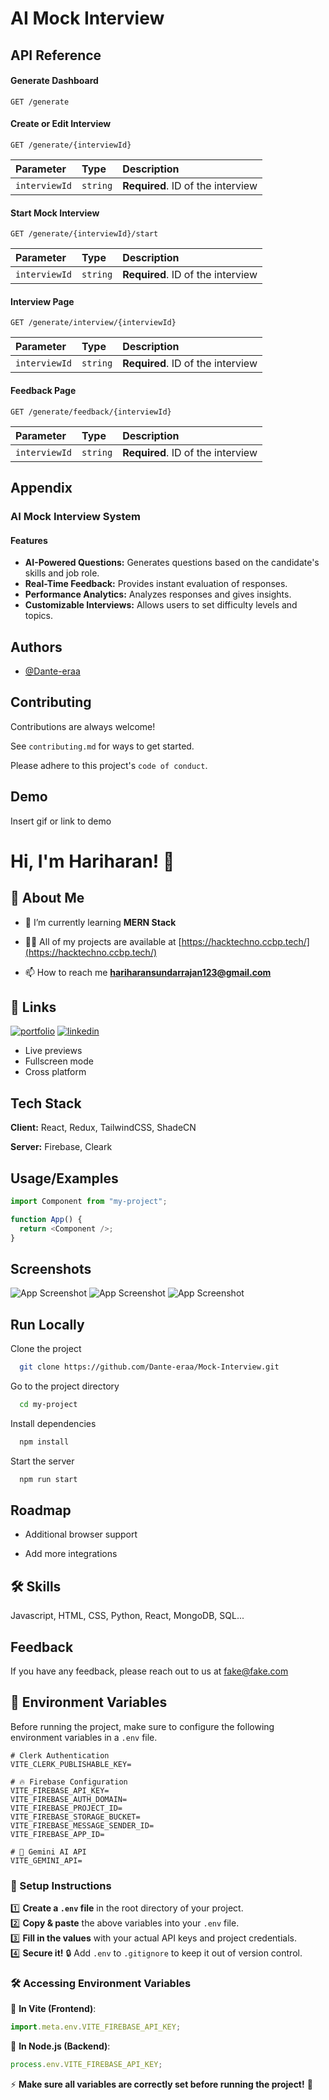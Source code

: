 # AI Mock Interview

## API Reference

#### Generate Dashboard

```http
GET /generate
```

#### Create or Edit Interview

```http
GET /generate/{interviewId}
```

| Parameter     | Type     | Description                       |
| :------------ | :------- | :-------------------------------- |
| `interviewId` | `string` | **Required**. ID of the interview |

#### Start Mock Interview

```http
GET /generate/{interviewId}/start
```

| Parameter     | Type     | Description                       |
| :------------ | :------- | :-------------------------------- |
| `interviewId` | `string` | **Required**. ID of the interview |

#### Interview Page

```http
GET /generate/interview/{interviewId}
```

| Parameter     | Type     | Description                       |
| :------------ | :------- | :-------------------------------- |
| `interviewId` | `string` | **Required**. ID of the interview |

#### Feedback Page

```http
GET /generate/feedback/{interviewId}
```

| Parameter     | Type     | Description                       |
| :------------ | :------- | :-------------------------------- |
| `interviewId` | `string` | **Required**. ID of the interview |

## Appendix

### AI Mock Interview System

#### Features

- **AI-Powered Questions:** Generates questions based on the candidate's skills and job role.
- **Real-Time Feedback:** Provides instant evaluation of responses.
- **Performance Analytics:** Analyzes responses and gives insights.
- **Customizable Interviews:** Allows users to set difficulty levels and topics.

## Authors

- [@Dante-eraa](https://github.com/Dante-eraa)

## Contributing

Contributions are always welcome!

See `contributing.md` for ways to get started.

Please adhere to this project's `code of conduct`.

## Demo

Insert gif or link to demo

# Hi, I'm Hariharan! 👋

## 🚀 About Me

- 🌱 I’m currently learning **MERN Stack**

- 👨‍💻 All of my projects are available at [https://hacktechno.ccbp.tech/](https://hacktechno.ccbp.tech/)

- 📫 How to reach me **hariharansundarrajan123@gmail.com**

## 🔗 Links

[![portfolio](https://img.shields.io/badge/my_portfolio-000?style=for-the-badge&logo=ko-fi&logoColor=white)](https://hacktechno.ccbp.tech/)
[![linkedin](https://img.shields.io/badge/linkedin-0A66C2?style=for-the-badge&logo=linkedin&logoColor=white)](https://linkedin.com/in/hacktechno)

- Live previews
- Fullscreen mode
- Cross platform

## Tech Stack

**Client:** React, Redux, TailwindCSS, ShadeCN

**Server:** Firebase, Cleark

## Usage/Examples

```javascript
import Component from "my-project";

function App() {
  return <Component />;
}
```

## Screenshots

![App Screenshot](./src/assets/img/screenshot/screenshot-lg.png)
![App Screenshot](./src/assets/img/screenshot/screenshot-md.png)
![App Screenshot](./src/assets/img/screenshot/screenshot-sm.png)

## Run Locally

Clone the project

```bash
  git clone https://github.com/Dante-eraa/Mock-Interview.git
```

Go to the project directory

```bash
  cd my-project
```

Install dependencies

```bash
  npm install
```

Start the server

```bash
  npm run start
```

## Roadmap

- Additional browser support

- Add more integrations

## 🛠 Skills

Javascript, HTML, CSS, Python, React, MongoDB, SQL...

## Feedback

If you have any feedback, please reach out to us at fake@fake.com

## 🔐 Environment Variables

Before running the project, make sure to configure the following environment variables in a `.env` file.

```plaintext
# Clerk Authentication
VITE_CLERK_PUBLISHABLE_KEY=

# 🔥 Firebase Configuration
VITE_FIREBASE_API_KEY=
VITE_FIREBASE_AUTH_DOMAIN=
VITE_FIREBASE_PROJECT_ID=
VITE_FIREBASE_STORAGE_BUCKET=
VITE_FIREBASE_MESSAGE_SENDER_ID=
VITE_FIREBASE_APP_ID=

# 🤖 Gemini AI API
VITE_GEMINI_API=
```

### 🚀 Setup Instructions

1️⃣ **Create a `.env` file** in the root directory of your project.  
2️⃣ **Copy & paste** the above variables into your `.env` file.  
3️⃣ **Fill in the values** with your actual API keys and project credentials.  
4️⃣ **Secure it!** 🔒 Add `.env` to `.gitignore` to keep it out of version control.

### 🛠️ Accessing Environment Variables

📌 **In Vite (Frontend)**:

```js
import.meta.env.VITE_FIREBASE_API_KEY;
```

📌 **In Node.js (Backend)**:

```js
process.env.VITE_FIREBASE_API_KEY;
```

⚡ **Make sure all variables are correctly set before running the project!** 🚀
